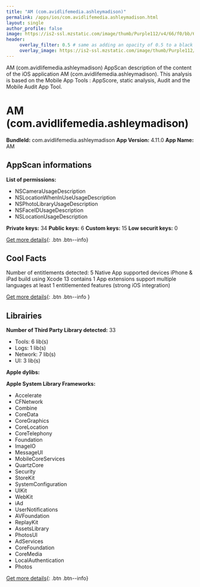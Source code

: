 ```yaml
---
title: "AM (com.avidlifemedia.ashleymadison)"
permalink: /apps/ios/com.avidlifemedia.ashleymadison.html
layout: single
author_profile: false
image: https://is2-ssl.mzstatic.com/image/thumb/Purple112/v4/66/f0/bb/66f0bb53-f9a8-eb3c-e43c-d13e5d577849/AppIcon-1x_U007emarketing-0-6-0-85-220.png/512x512bb.jpg
header: 
     overlay_filter: 0.5 # same as adding an opacity of 0.5 to a black background
     overlay_image: https://is2-ssl.mzstatic.com/image/thumb/Purple112/v4/66/f0/bb/66f0bb53-f9a8-eb3c-e43c-d13e5d577849/AppIcon-1x_U007emarketing-0-6-0-85-220.png/512x512bb.jpg
---
```

AM (com.avidlifemedia.ashleymadison) AppScan description of the content of the iOS application AM (com.avidlifemedia.ashleymadison). This analysis is based on the Mobile App Tools : AppScore, static analysis, Audit and the Mobile Audit App Tool.

# AM (com.avidlifemedia.ashleymadison)

**BundleId:** com.avidlifemedia.ashleymadison
**App Version:** 4.11.0
**App Name:** AM


## AppScan informations 

**List of permissions:** 
- NSCameraUsageDescription
- NSLocationWhenInUseUsageDescription
- NSPhotoLibraryUsageDescription
- NSFaceIDUsageDescription
- NSLocationUsageDescription
  
  
**Private keys:** 34
**Public keys:** 6
**Custom keys:** 15
**Low securit keys:** 0
  
[Get more details](/pricing.html){: .btn .btn--info}

## Cool Facts

Number of entitlements detected: 5
Native App
supported devices iPhone & iPad
build using Xcode 13
contains 1 App extensions
support multiple languages
at least 1 entitlemented features (strong iOS integration)
  
[Get more details](/pricing.html){: .btn .btn--info }

## Librairies 
**Number of Third Party Library detected:** 33
- Tools: 6 lib(s)
- Logs: 1 lib(s)
- Network: 7 lib(s)
- UI: 3 lib(s)


**Apple dylibs:**


**Apple System Library Frameworks:**
- Accelerate
- CFNetwork
- Combine
- CoreData
- CoreGraphics
- CoreLocation
- CoreTelephony
- Foundation
- ImageIO
- MessageUI
- MobileCoreServices
- QuartzCore
- Security
- StoreKit
- SystemConfiguration
- UIKit
- WebKit
- iAd
- UserNotifications
- AVFoundation
- ReplayKit
- AssetsLibrary
- PhotosUI
- AdServices
- CoreFoundation
- CoreMedia
- LocalAuthentication
- Photos


  
[Get more details](/pricing.html){: .btn .btn--info}

